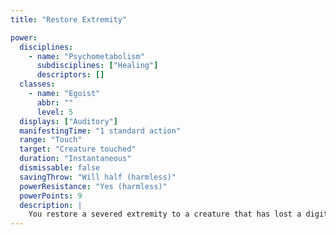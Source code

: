 ```yaml
---
title: "Restore Extremity"

power:
  disciplines:
    - name: "Psychometabolism"
      subdisciplines: ["Healing"]
      descriptors: []
  classes:
    - name: "Egoist"
      abbr: ""
      level: 5
  displays: ["Auditory"]
  manifestingTime: "1 standard action"
  range: "Touch"
  target: "Creature touched"
  duration: "Instantaneous"
  dismissable: false
  savingThrow: "Will half (harmless)"
  powerResistance: "Yes (harmless)"
  powerPoints: 9
  description: |
    You restore a severed extremity to a creature that has lost a digit, hand, arm, leg, or even its head. This power does not restore life, but it returns a lost extremity to a living or dead creature if the creature is otherwise mostly intact. The original extremity need not be present when this power is manifested; a new extremity is created by the power. If a head is restored to a body, the original head (if not already destroyed) loses all spark of identity, and can be considered so much dead tissue.
---
```

